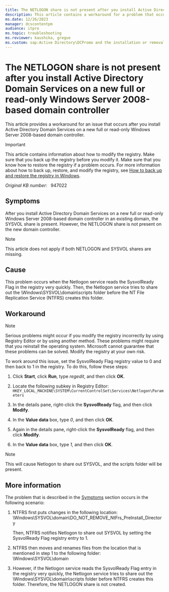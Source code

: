 ```yaml
---
title: The NETLOGON share is not present after you install Active Directory Domain Services on a new full or read-only Windows Server 2008-based domain controller
description: This article contains a workaround for a problem that occurs after you install AD DS on a new full or read-only Windows Server 2008-based domain controller.
ms.date: 12/26/2023
manager: dcscontentpm
audience: itpro
ms.topic: troubleshooting
ms.reviewer: kaushika, gregue
ms.custom: sap:Active Directory\DCPromo and the installation or removal of domain controllers, csstroubleshoot
---
```

# The NETLOGON share is not present after you install Active Directory Domain Services on a new full or read-only Windows Server 2008-based domain controller

This article provides a workaround for an issue that occurs after you install Active Directory Domain Services on a new full or read-only Windows Server 2008-based domain controller.

> [!IMPORTANT]
> This article contains information about how to modify the registry. Make sure that you back up the registry before you modify it. Make sure that you know how to restore the registry if a problem occurs. For more information about how to back up, restore, and modify the registry, see [How to back up and restore the registry in Windows](https://support.microsoft.com/help/322756).

_Original KB number:_ &nbsp; 947022

## Symptoms

After you install Active Directory Domain Services on a new full or read-only Windows Server 2008-based domain controller in an existing domain, the SYSVOL share is present. However, the NETLOGON share is not present on the new domain controller.

> [!NOTE]
> This article does not apply if both NETLOGON and SYSVOL shares are missing.

## Cause

This problem occurs when the Netlogon service reads the SysvolReady Flag in the registry very quickly. Then, the Netlogon service tries to share out the \\Windows\\SYSVOL\\domain\\scripts folder before the NT File Replication Service (NTFRS) creates this folder.

## Workaround

> [!NOTE]
> Serious problems might occur if you modify the registry incorrectly by using Registry Editor or by using another method. These problems might require that you reinstall the operating system. Microsoft cannot guarantee that these problems can be solved. Modify the registry at your own risk.

To work around this issue, set the SysvolReady Flag registry value to 0 and then back to 1 in the registry. To do this, follow these steps:

1. Click **Start**, click **Run**, type *regedit*, and then click **OK**.
2. Locate the following subkey in Registry Editor:  `HKEY_LOCAL_MACHINE\SYSTEM\CurrentControlSet\Services\Netlogon\Parameters`

3. In the details pane, right-click the **SysvolReady** flag, and then click **Modify**.
4. In the **Value data** box, type *0*, and then click **OK**.
5. Again in the details pane, right-click the **SysvolReady** flag, and then click **Modify**.
6. In the **Value data** box, type *1*, and then click **OK**.

> [!NOTE]
> This will cause Netlogon to share out SYSVOL, and the scripts folder will be present.

## More information

The problem that is described in the [Symptoms](#symptoms) section occurs in the following scenario:

1. NTFRS first puts changes in the following location:  
    \\Windows\\SYSVOL\\domain\\DO_NOT_REMOVE_NtFrs_PreInstall_Directory

    Then, NTFRS notifies Netlogon to share out SYSVOL by setting the SysvolReady Flag registry entry to 1.

2. NTFRS then moves and renames files from the location that is mentioned in step 1 to the following folder:  
    \\Windows\\SYSVOL\\domain

3. However, if the Netlogon service reads the SysvolReady Flag entry in the registry very quickly, the Netlogon service tries to share out the \\Windows\\SYSVOL\\domain\\scripts folder before NTFRS creates this folder. Therefore, the NETLOGON share is not created.
